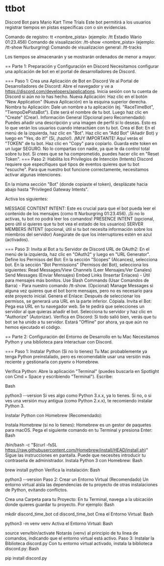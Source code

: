 # ttbot
Discord Bot para Mario Kart Time Trials
Este bot permitirá a los usuarios registrar tiempos en pistas específicas con o sin evidencias.

Comando de registro: tt <nombre_pista> <tiempo> (ejemplo: /tt Estadio Wario 01:23.456)
Comando de visualización: /tt-show <nombre_pista> (ejemplo: /tt-show Nurburgring)
Comando de visualizacion general: /tt-tracks

Los tiempos se almacenarán y se mostrarán ordenados de menor a mayor.

== Parte 1: Preparación y Configuración en Discord
Necesitamos configurar una aplicación de bot en el portal de desarrolladores de Discord.

=== Paso 1: Crea una Aplicación de Bot en Discord
Ve al Portal de Desarrolladores de Discord: Abre el navegador y ve a https://discord.com/developers/applications. Inicia sesión con tu cuenta de Discord si aún no lo has hecho.
Nueva Aplicación: Haz clic en el botón "New Application" (Nueva Aplicación) en la esquina superior derecha.
Nombra tu Aplicación: Dale un nombre a tu aplicación (ej. "RaceTimeBot", "TiempoDePistaBot"). Este será el nombre de tu bot. Luego haz clic en "Create" (Crear).
Información General (Opcional pero Recomendado):
Puedes añadir una descripción y una imagen de perfil si lo deseas. Esto es lo que verán los usuarios cuando interactúen con tu bot.
Crea el Bot:
En el menú de la izquierda, haz clic en "Bot".
Haz clic en "Add Bot" (Añadir Bot) y luego en "Yes, do it!" (Sí, ¡hazlo!).
¡MUY IMPORTANTE! Aquí verás el "TOKEN" de tu bot. Haz clic en "Copy" para copiarlo. Guarda este token en un lugar SEGURO. No lo compartas con nadie, ya que le da control total sobre tu bot. Si crees que se ha comprometido, puedes hacer clic en "Reset Token".
=== Paso 2: Habilita los Privilegios de Intención (Intents)
Discord requiere que especifiques qué tipos de eventos quieres que tu bot "escuche". Para que nuestro bot funcione correctamente, necesitamos activar algunas intenciones.

En la misma sección "Bot" (donde copiaste el token), desplázate hacia abajo hasta "Privileged Gateway Intents".

Activa los siguientes:

MESSAGE CONTENT INTENT: Este es crucial para que el bot pueda leer el contenido de los mensajes (como tt Nurburgring 01:23.456). ¡Si no lo activas, tu bot no podrá leer los comandos!
PRESENCE INTENT (opcional, pero útil si quieres que tu bot vea el estado de los usuarios)
SERVER MEMBERS INTENT (opcional, útil si tu bot necesita información sobre los miembros del servidor)
Asegúrate de que los interruptores estén en azul (activados).

=== Paso 3: Invita al  Bot a tu Servidor de Discord
URL de OAuth2: En el menú de la izquierda, haz clic en "OAuth2" y luego en "URL Generator".
Define los Permisos del Bot:
En la sección "Scopes" (Alcances), selecciona bot.
En la sección "Bot Permissions" (Permisos del Bot), selecciona los siguientes:
Read Messages/View Channels (Leer Mensajes/Ver Canales)
Send Messages (Enviar Mensajes)
Embed Links (Insertar Enlaces) - Útil para mensajes más bonitos.
Use Slash Commands (Usar Comandos de Barra) - Para nuestro comando /tt-show.
(Opcional) Manage Messages si alguna vez quieres que el bot borre mensajes, pero no es necesario para este proyecto inicial.
Genera el Enlace: Después de seleccionar los permisos, se generará una URL en la parte inferior. Cópiala.
Invita el Bot: Pega esa URL en tu navegador web. Se te pedirá que selecciones un servidor al que quieras añadir el bot. Selecciona tu servidor y haz clic en "Authorize" (Autorizar).
Verifica en Discord: Si todo salió bien, verás que tu bot se ha unido a tu servidor. Estará "Offline" por ahora, ya que aún no hemos ejecutado el código.

== Parte 2: Configuración del Entorno de Desarrollo en tu Mac
Necesitamos Python y una biblioteca para interactuar con Discord.

=== Paso 1: Instalar Python (Si no lo tienes)
Tu Mac probablemente ya tenga Python preinstalado, pero es recomendable usar una versión más reciente y gestionarla con pyenv o Homebrew.

Verifica Python: Abre la aplicación "Terminal" (puedes buscarla en Spotlight con Cmd + Space y escribiendo "Terminal").
Escribe:

Bash

python3 --version
Si ves algo como Python 3.x.x, ya lo tienes. Si no, o si ves una versión muy antigua (como Python 2.x.x), te recomiendo instalar Python 3.

Instalar Python con Homebrew (Recomendado):

Instala Homebrew (si no lo tienes): Homebrew es un gestor de paquetes para macOS. Pega el siguiente comando en tu Terminal y presiona Enter:
Bash

/bin/bash -c "$(curl -fsSL https://raw.githubusercontent.com/Homebrew/install/HEAD/install.sh)"
Sigue las instrucciones en pantalla. Puede que necesites introducir tu contraseña de administrador.
Instala Python 3 con Homebrew:
Bash

brew install python
Verifica la instalación:
Bash

python3 --version
Paso 2: Crear un Entorno Virtual (Recomendado)
Un entorno virtual aísla las dependencias de tu proyecto de otras instalaciones de Python, evitando conflictos.

Crea una Carpeta para tu Proyecto: En tu Terminal, navega a la ubicación donde quieres guardar tu proyecto. Por ejemplo:
Bash

mkdir discord_time_bot
cd discord_time_bot
Crea el Entorno Virtual:
Bash

python3 -m venv venv
Activa el Entorno Virtual:
Bash

source venv/bin/activate
Notarás (venv) al principio de tu línea de comandos, indicando que el entorno virtual está activo.
Paso 3: Instalar la Biblioteca discord.py
Con tu entorno virtual activado, instala la biblioteca discord.py:
Bash

pip install discord.py
